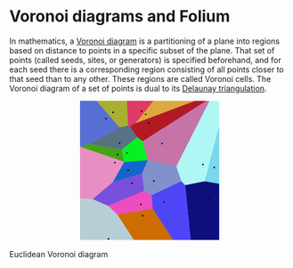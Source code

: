 # Voronoi diagrams and Folium

In mathematics, a [Voronoi diagram](https://en.wikipedia.org/wiki/Voronoi_diagram) is a partitioning of a plane into regions based on distance to points in a specific subset of the plane. That set of points (called seeds, sites, or generators) is specified beforehand, and for each seed there is a corresponding region consisting of all points closer to that seed than to any other. These regions are called Voronoi cells. The Voronoi diagram of a set of points is dual to its [Delaunay triangulation](https://en.wikipedia.org/wiki/Delaunay_triangulation).

<p align="center">
  <img src="/imgs/Voronoi_diagram.png" title="Euclidean Voronoi diagram" width="250" height="250">
  <figcaption> Euclidean Voronoi diagram </figcaption>
</p>
